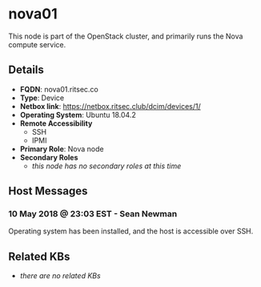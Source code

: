 # nova01

This node is part of the OpenStack cluster, and primarily runs the Nova compute
service.

## Details

- **FQDN**: nova01.ritsec.co
- **Type**: Device
- **Netbox link**: https://netbox.ritsec.club/dcim/devices/1/
- **Operating System**: Ubuntu 18.04.2
- **Remote Accessibility**
  - SSH
  - IPMI
- **Primary Role**: Nova node
- **Secondary Roles**
    - _this node has no secondary roles at this time_

## Host Messages

### 10 May 2018 @ 23:03 EST - Sean Newman

Operating system has been installed, and the host is accessible over SSH.

## Related KBs

- _there are no related KBs_